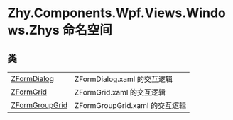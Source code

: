 # Zhy.Components.Wpf.Views.Windows.Zhys 命名空间






## 类
<table>
<tr>
<td><a href="T_Zhy_Components_Wpf_Views_Windows_Zhys_ZFormDialog.md">ZFormDialog</a></td>
<td>ZFormDialog.xaml 的交互逻辑</td></tr>
<tr>
<td><a href="T_Zhy_Components_Wpf_Views_Windows_Zhys_ZFormGrid.md">ZFormGrid</a></td>
<td>ZFormGrid.xaml 的交互逻辑</td></tr>
<tr>
<td><a href="T_Zhy_Components_Wpf_Views_Windows_Zhys_ZFormGroupGrid.md">ZFormGroupGrid</a></td>
<td>ZFormGroupGrid.xaml 的交互逻辑</td></tr>
</table>